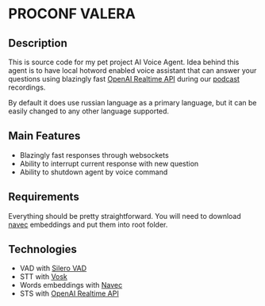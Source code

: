 # PROCONF VALERA

## Description

This is source code for my pet project AI Voice Agent. Idea behind this agent is to have local hotword enabled voice assistant that can answer your questions using blazingly fast [OpenAI Realtime API](https://beta.openai.com/docs/api-reference/realtime-api/overview) during our [podcast](https://www.youtube.com/@ProConf/streams) recordings.

By default it does use russian language as a primary language, but it can be easily changed to any other language supported.

## Main Features

- Blazingly fast responses through websockets
- Ability to interrupt current response with new question
- Ability to shutdown agent by voice command

## Requirements

Everything should be pretty straightforward. You will need to download [navec](https://github.com/natasha/navec) embeddings and put them into root folder.

## Technologies

- VAD with [Silero VAD](https://github.com/snakers4/silero-vad)
- STT with [Vosk](https://github.com/alphacep/vosk-api)
- Words embeddings with [Navec](https://github.com/natasha/navec)
- STS with [OpenAI Realtime API](https://beta.openai.com/docs/api-reference/realtime-api/overview)
